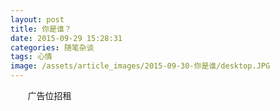```yaml
---
layout: post
title: 你是谁？
date: 2015-09-29 15:28:31
categories: 随笔杂谈
tags: 心情
image: /assets/article_images/2015-09-30-你是谁/desktop.JPG
---
```


&#160; &#160; &#160; &#160;广告位招租
